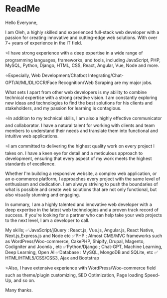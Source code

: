 # ReadMe
Hello Everyone,

I am Oleh, a highly skilled and experienced full-stack web developer with a passion for creating innovative and cutting-edge web solutions. With over 7+ years of experience in the IT field.

⭐I have strong experience with a deep expertise in a wide range of programming languages, frameworks, and tools, including JavaScript, PHP, MySQL, Python, Django, HTML, CSS, React, Angular, Vue, Node and more.

⭐Especially, Web Development/Chatbot Integrating/Chat-GPT/AI/ML/DL/OCR/Face Recognition/Web Scraping are my major jobs.

What sets I apart from other web developers is my ability to combine technical expertise with a strong creative vision. I am constantly exploring new ideas and technologies to find the best solutions for his clients and stakeholders, and my passion for learning is contagious.

⭐In addition to my technical skills, I am also a highly effective communicator and collaborator. I have a natural talent for working with clients and team members to understand their needs and translate them into functional and intuitive web applications.

⭐I am committed to delivering the highest quality work on every project I takes on. I have a keen eye for detail and a meticulous approach to development, ensuring that every aspect of my work meets the highest standards of excellence.

Whether I'm building a responsive website, a complex web application, or an e-commerce platform, I approaches every project with the same level of enthusiasm and dedication. I am always striving to push the boundaries of what is possible and create web solutions that are not only functional, but also visually stunning and engaging.

In summary, I am a highly talented and innovative web developer with a deep expertise in the latest web technologies and a proven track record of success. If you're looking for a partner who can help take your web projects to the next level, I am a developer to call.

My skills;
✅JavaScript/jQuery : React.js, Vue.js, Angular.js, React Native, Next.js,Express.js and Node etc
✅PHP ; Almost CMS/MVC frameworks such as WordPress/Woo-commerce, CakePHP, Shipify, Drupal, Magento, Codigniter and Joomla , etc
✅Python/Django ; Chat-GPT, Machine Learning, Deep Learning, Open AI
✅Database : MySQL, MongoDB and SQLite, etc
✅ HTML/HTML5/CSS/CSS3, Ajax and Bootstrap

⭐Also, I have extensive experience with WordPress/Woo-commerce field such as theme/plugin customizing, SEO Optimization, Page loading Speed-Up, and so on.

Many thanks.
